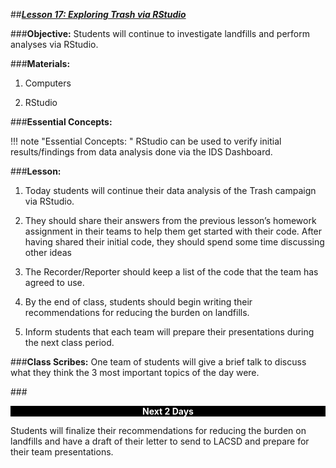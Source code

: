 ##***<u>Lesson 17: Exploring Trash via RStudio</u>***

###**Objective:**
Students will continue to investigate landfills and perform analyses via RStudio.

###**Materials:**
1. Computers

2. RStudio

###**Essential Concepts:**

!!! note "Essential Concepts: "
    RStudio can be used to verify initial results/findings from data analysis done via the
    IDS Dashboard.

###**Lesson:**
1. Today students will continue their data analysis of the Trash campaign via RStudio.

2. They should share their answers from the previous lesson’s homework assignment in their teams
to help them get started with their code. After having shared their initial code, they should spend
some time discussing other ideas

3. The Recorder/Reporter should keep a list of the code that the team has agreed to use.

4. By the end of class, students should begin writing their recommendations for reducing the burden
on landfills.

5. Inform students that each team will prepare their presentations during the next class period.

###**Class Scribes:**
One team of students will give a brief talk to discuss what they think the 3 most important topics of the
day were.

###<p style="background: black; color: white; text-align: center;">**Next 2 Days**</p>
Students will finalize their recommendations for reducing the burden on landfills and have a draft of
their letter to send to LACSD and prepare for their team presentations.
